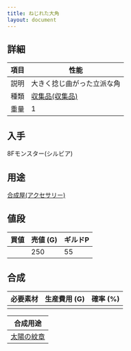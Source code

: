 ```yaml
---
title: ねじれた大角
layout: document
---
```

## 詳細


|項目|性能|
|---|---|
|説明|大きく捻じ曲がった立派な角|
|種類|[収集品(収集品)](収集品(収集品))|
|重量|1|

## 入手

8Fモンスター(シルビア)

## 用途

[合成屋(アクセサリー)](合成屋(アクセサリー))

## 値段


|買値|売値 (G)|ギルドP|
|---|---|---|
||250|55|

## 合成


|必要素材|生産費用 (G)|確率 (%)|
|---|---|---|
||||


|合成用途|
|---|
|[太陽の紋章](太陽の紋章)|